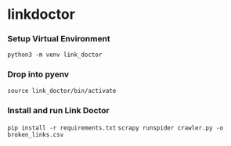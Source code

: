 # linkdoctor

### Setup Virtual Environment
`python3 -m venv link_doctor`

### Drop into pyenv
`source link_doctor/bin/activate`

### Install and run Link Doctor
`pip install -r requirements.txt`
`scrapy runspider crawler.py -o broken_links.csv`
